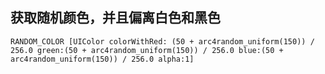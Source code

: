 ## 获取随机颜色，并且偏离白色和黑色

`RANDOM_COLOR [UIColor colorWithRed: (50 + arc4random_uniform(150)) / 256.0 green:(50 + arc4random_uniform(150)) / 256.0 blue:(50 + arc4random_uniform(150)) / 256.0 alpha:1]`

